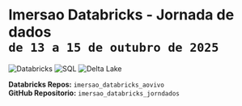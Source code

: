 # Imersao Databricks - Jornada de dados<br> `de 13 a 15 de outubro de 2025`


![Databricks](https://img.shields.io/badge/Databricks-FF6600?style=for-the-badge&logo=databricks)
![SQL](https://img.shields.io/badge/sql-FF0000?style=for-the-badge&logo=sql)
![Delta Lake](https://img.shields.io/badge/Delta_Lake-0073E6?style=for-the-badge)
<!--
![PySpark](https://img.shields.io/badge/PySpark-FF9900?style=for-the-badge&logo=apache-spark)
-->
**Databricks Repos:** `imersao_databricks_aovivo` <br>
**GitHub Repositorio:** `imersao_databricks_jorndados` 

